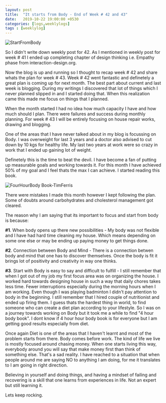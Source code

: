 ```yaml
---
layout: post
title:  "It starts from Body - End of Week # 42 and 43"
date:   2019-10-22 19:00:00 +0530
categories: [logs,weeklylogs]
tags : [weeklylog]
---
```


![StartFromBody]({{site.baseurl}}/assets/img/startfrombody.jpg)

So I didn't write down weekly post for 42. As I mentioned in weekly post for week # 41  I ended up completing chapter of design thinking i.e. Empathy phase from interaction-design.org.

Now the blog is up and running so I thought to recap week # 42 and share whats the plan for week # 43. Week # 42 went fantastic and definetely a great plan is coming up for next month. The best part about current and last week is blogging.  During my writings I discovered that lot of things which I never planned slipped in and I started doing that.  When this realization came this made me focus on things that I planned. 

When the month started I had no idea how much capacity I have and how much should I plan.  There were failures and success during monthly planning. For week # 43 I will be entirely focusing on house repair works, drawing and blogging. 

One of the areas that I have never talked about in my blog is focussing on Body.  I was overweight for last 3 years and a doctor also advised to cut down by 10 kgs for healthy life.  My last two years at work were so crazy in work that I ended up gaining lot of weight.  

Definetely this is the time to beat the devil. I have become a fan of putting up measurable goals and working towards it.  For this month I have achieved 50% of my goal and I feel thats the max I can achieve. I started reading this book.

![FourHourBody Book-TimFerris]({{site.baseurl}}/assets/img/fourhourbody.png)

There were mistakes I made this month however I kept following the plan.  Some of doubts around carbohydrates and cholesterol management got cleared. 

The reason why I am saying that its important to focus and start from body is because:

**#1**. When body opens up there new possibilities -  My body was not flexible and I have had hard time cleaning my house.  Which means depending on some one else or may be ending up paying money to get things done.

**#2**. Connection between Body and Mind - There is a connection betwen body and mind that one has to discover themselves.  Once the body is fit it brings lot of positivity and creativity in way one thinks.

**#3**. Start with Body is easy to say and difficult to fulfill - I still remember that when I got out of my job my first focus area was on organizing the house.  I worked hard towards designing house in such a way that daily chores takes less time. Fewer interruptions especially during the morning hours when I am working.  Even though I was playing badminton I didn't pay attention to body in the beginning.  I still remember that I hired couple of nutritionist and ended up firing them.  I guess thats the hardest thing in world, to find someone who can create a diet plan according to your lifestyle.  So I was on a journey towards working on Body but it took me a while to find "4 hour body book".  I dont know if 4 hour hour body book is for everyone but I am getting good results especially from diet. 

Once again Diet is one of the areas that I haven't learnt and most of the problem starts from there.  Body comes before work.  The kind of life we live is mostly focused around chasing money.  When one starts living this way, everybody around you will say that make money first than think of something else.  That's a sad reality.  I have reached to a situation that when people around me are saying NO to anything I am doing, for me it translates to I am going in right direction.  

Believing in yourself and doing things, and having a mindset of failing and recovering is a skill that one learns from experiences in life.  Not an expert but still learning it.

Lets keep rocking. 



